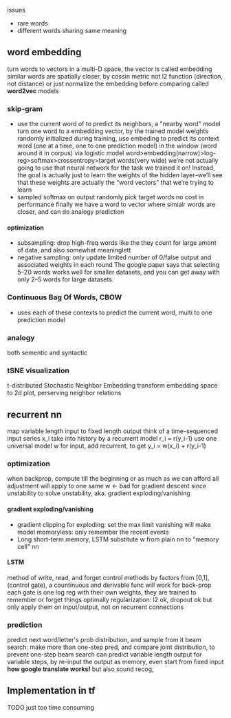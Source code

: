 issues
* rare words
* different words sharing same meaning

## word embedding
turn words to vectors in a multi-D space, the vector is called embedding
similar words are spatially closer, by cossin metric not l2 function (direction, not distance)
or just normalize the embedding before comparing
called __word2vec__ models

### skip-gram
* use the current word of to predict its neighbors, a "nearby word" model
turn one word to a embedding vector, by the trained model weights
randomly initialized 
during training, use embeding to predict its context word (one at a time, one to one prediction model) in the window (word around it in corpus) via logistic model
word>embedding(narrow)>log-reg>softmax>crossentropy>target words(very wide)
we’re not actually going to use that neural network for the task we trained it on! Instead, the goal is actually just to learn the weights of the hidden layer–we’ll see that these weights are actually the “word vectors” that we’re trying to learn
* sampled softmax on output
randomly pick target words
no cost in performance
finally we have a word to vector where simialr words are closer, and can do analogy prediction

#### optimization
* subsampling: drop high-freq words like the
they count for large amont of data, and also somewhat meaninglett
* negative sampling: only update limited number of 0/false output and associated weights in each round 
The google paper says that selecting 5–20 words works well for smaller datasets, and you can get away with only 2–5 words for large datasets.

### Continuous Bag Of Words, CBOW
* uses each of these contexts to predict the current word, multi to one prediction model 

### analogy
both sementic and syntactic

### tSNE visualization
t-distributed Stochastic Neighbor Embedding
transform embedding space to 2d plot, perserving neighbor relations

## recurrent nn
map variable length input to fixed length output
think of a time-sequenced input series x_i
take into history by a recurrent model r_i = r(y_i-1)
use one universal model w for input, add recurrent, to get y_i = w(x_i) + r(y_i-1)

### optimization
when backprop, compute till the beginning or as much as we can afford
all adjustment will apply to one same w <- bad for gradient descent since unstability
to solve unstability, aka. gradient exploding/vanishing

#### gradient exploding/vanishing
* gradient clipping for exploding: set the max limit
vanishing will make model momoryless: only remember the recent events
* Long short-term memory, LSTM
substitute w from plain nn to "memory cell" nn

#### LSTM
method of write, read, and forget
control methods by factors from [0,1], (control gate), a countinuous and derivable func will work for back-prop
each gate is one log reg with their own weights, they are trained to remember or forget things optimally
regularization: l2 ok, dropout ok but only apply them on input/output, not on recurrent connections

### prediction
predict next word/letter's prob distribution, and sample from it
beam search: make more than one-step pred, and compare joint distribution, to prevent one-step
beam search can predict variable length output for variable steps, by re-input the output as memory, even start from fixed input
__how google translate works!__
but also sound recog,

## Implementation in tf
TODO 
just too time consuming